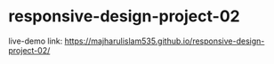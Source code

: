 # responsive-design-project-02
 live-demo link: https://majharulislam535.github.io/responsive-design-project-02/
